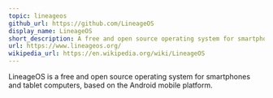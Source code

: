 ```yaml
---
topic: lineageos
github_url: https://github.com/LineageOS
display_name: LineageOS
short_description: A free and open source operating system for smartphones and tablet computers.
url: https://www.lineageos.org/
wikipedia_url: https://en.wikipedia.org/wiki/LineageOS
---
```


LineageOS is a free and open source operating system for smartphones and tablet computers, based on the Android mobile platform.
